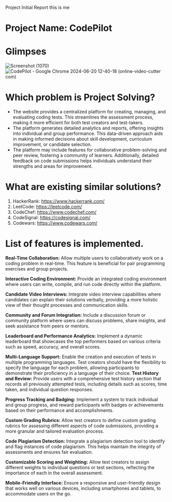 Project Initial Report
this is me
# Project Name: CodePilot
# Glimpses
![Screenshot (1070)](https://github.com/Hritik262/CodePilot/assets/122631279/cce5462e-e55d-438d-be1c-51f9985dbb59)
![CodePilot - Google Chrome 2024-06-20 12-40-18 (online-video-cutter com)](https://github.com/Hritik262/CodePilot/assets/122631279/6d2fd574-9dc7-4c83-a6e2-03e0157efb99)

# Which problem is Project Solving?
- The website provides a centralized platform for creating, managing, and evaluating coding tests. This streamlines the assessment process, making it more efficient for both test creators and test-takers.
- The platform generates detailed analytics and reports, offering insights into individual and group performance. This data-driven approach aids in making informed decisions about skill development, curriculum improvement, or candidate selection.
- The platform may include features for collaborative problem-solving and peer review, fostering a community of learners. Additionally, detailed feedback on code submissions helps individuals understand their strengths and areas for improvement.

# What are existing similar solutions?
1.	HackerRank: https://www.hackerrank.com/
2.	LeetCode: https://leetcode.com/
3.	CodeChef: https://www.codechef.com/
4.	CodeSignal: https://codesignal.com/
5.	Codewars: https://www.codewars.com/


# List of features is implemented.
**Real-Time Collaboration:** Allow multiple users to collaboratively work on a coding problem in real-time. This feature is beneficial for pair programming exercises and group projects.

**Interactive Coding Environment:** Provide an integrated coding environment where users can write, compile, and run code directly within the platform.

**Candidate Video Interviews:** Integrate video interview capabilities where candidates can explain their solutions verbally, providing a more holistic view of their thought processes and communication skills.

**Community and Forum Integration:** Include a discussion forum or community platform where users can discuss problems, share insights, and seek assistance from peers or mentors.

**Leaderboard and Performance Analytics:** Implement a dynamic leaderboard that showcases the top performers based on various criteria such as speed, accuracy, and overall scores.

**Multi-Language Support:** Enable the creation and execution of tests in multiple programming languages. Test creators should have the flexibility to specify the language for each problem, allowing participants to demonstrate their proficiency in a language of their choice.
**Test History and Review:** Provide users with a comprehensive test history section that records all previously attempted tests, including details such as scores, time taken, and individual question responses.

**Progress Tracking and Badging:** Implement a system to track individual and group progress, and reward participants with badges or achievements based on their performance and accomplishments.

**Custom Grading Rubrics:** Allow test creators to define custom grading rubrics for assessing different aspects of code submissions, providing a more granular and tailored evaluation process.

**Code Plagiarism Detection:** Integrate a plagiarism detection tool to identify and flag instances of code plagiarism. This helps maintain the integrity of assessments and ensures fair evaluation.

**Customizable Scoring and Weighting:** Allow test creators to assign different weights to individual questions or test sections, reflecting the importance of each in the overall assessment.

**Mobile-Friendly Interface:** Ensure a responsive and user-friendly design that works well on various devices, including smartphones and tablets, to accommodate users on the go.

